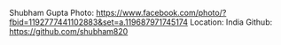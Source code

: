 Shubham Gupta
Photo: https://www.facebook.com/photo/?fbid=1192777441102883&set=a.119687971745174
Location: India
Github: https://github.com/shubham820
